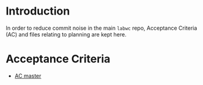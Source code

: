 # Introduction

In order to reduce commit noise in the main `labwc` repo, Acceptance
Criteria (AC) and files relating to planning are kept here.

# Acceptance Criteria

- [AC master](Acceptance-criteria.md)


